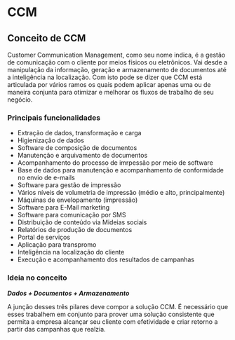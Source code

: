 # CCM

## Conceito de CCM

Customer Communication Management, como seu nome indica, é a gestão de comunicação com o cliente por meios físicos ou eletrônicos. Vai desde a manipulação da informação, geração e armazenamento de documentos até a inteligência na localização. Com isto pode se dizer que CCM está articulada por vários ramos os quais podem aplicar apenas uma ou de maneira conjunta para otimizar e melhorar os fluxos de trabalho de seu negócio.

### Principais funcionalidades

-   Extração de dados, transformação e carga
-   Higienização de dados
-   Software de composição de documentos
-   Manutenção e arquivamento de documentos
-   Acompanhamento do processo de imrpessão por meio de software
-   Base de dados para manutenção e acompanhamento de conformidade no envio de e-mails
-   Software para gestão de impressão
-   Vários níveis de volumetria de impressão (médio e alto, principalmente)
-   Máquinas de envelopamento (impressão)
-   Software para E-Mail marketing
-   Software para comunicação por SMS
-   Distribuição de conteúdo via Mideias sociais
-   Relatórios de produção de documentos
-   Portal de serviços
-   Aplicação para transpromo
-   Inteligência na localização do cliente
-   Execução e acompanhamento dos resultados de campanhas

### Ideia no conceito

***Dados + Documentos + Armazenamento***

A junção desses três pilares deve compor a solução CCM. É necessário que esses trabalhem em conjunto para prover uma solução consistente que permita a empresa alcançar seu cliente com efetividade e criar retorno a partir das campanhas que realzia.
